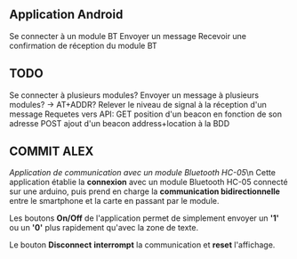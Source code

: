 ## Application Android
Se connecter à un module BT
Envoyer un message
Recevoir une confirmation de réception du module BT

## TODO
Se connecter à plusieurs modules?
Envoyer un message à plusieurs modules? -> AT+ADDR?
Relever le niveau de signal à la réception d'un message
Requetes vers API:
  GET position d'un beacon en fonction de son adresse
  POST ajout d'un beacon address+location à la BDD

## COMMIT ALEX
_Application de communication avec un module Bluetooth HC-05_\n
Cette application établie la **connexion** avec un module Bluetooth HC-05 connecté sur une arduino,
puis prend en charge la **communication bidirectionnelle** entre le smartphone et la carte en passant par le module.

Les boutons __On/Off__ de l'application permet de simplement envoyer un **'1'** ou un **'0'** plus rapidement qu'avec la zone de texte.

Le bouton __Disconnect__ **interrompt** la communication et **reset** l'affichage.
